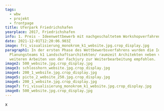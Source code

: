 ```yaml
---
tags:
  - wbw
  - projekt
  - frontpage
title: Uferpark Friedrichshafen
yearplace: 2017, Friedrichshafen
info: 1. Preis - Ideenwettbewerb mit nachgeschaltetem Workshopverfahren
date: 2021-12-01T12:20:06.903Z
image: fri_visualisierung_monokrom_k1_website.jpg.crop_display.jpg
paragraph1: In der ersten Phase des Wettbewerbsverfahrens wurden die Ideen des
  Planungsteams k1 Landschaftsarchitekten/ raumzeit Architekten neben vier
  weiteren Arbeiten von der Fachjury zur Weiterbearbeitung empfohlen.
image2: 500_website.jpg.crop_display.jpg
image3: schlosshorn_website.jpg.crop_display.jpg
image4: 200_1_website.jpg.crop_display.jpg
image5: picto_2_website_250.jpg.crop_display.jpg
image6: 200_1_website.jpg.crop_display.jpg
image7: fri_visualisierung_monokrom_k1_website.jpg.crop_display.jpg
image8: 500_website.jpg.crop_display.jpg
---
```

x